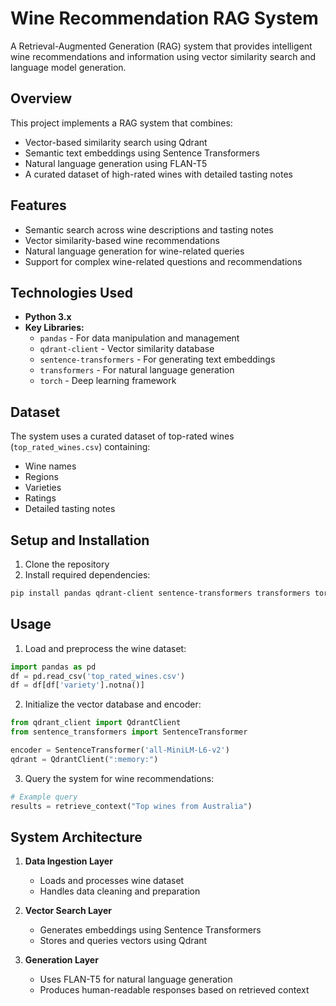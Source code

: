 # Wine Recommendation RAG System

A Retrieval-Augmented Generation (RAG) system that provides intelligent wine recommendations and information using vector similarity search and language model generation.

## Overview

This project implements a RAG system that combines:
- Vector-based similarity search using Qdrant
- Semantic text embeddings using Sentence Transformers
- Natural language generation using FLAN-T5
- A curated dataset of high-rated wines with detailed tasting notes

## Features

- Semantic search across wine descriptions and tasting notes
- Vector similarity-based wine recommendations
- Natural language generation for wine-related queries
- Support for complex wine-related questions and recommendations

## Technologies Used

- **Python 3.x**
- **Key Libraries:**
  - `pandas` - For data manipulation and management
  - `qdrant-client` - Vector similarity database
  - `sentence-transformers` - For generating text embeddings
  - `transformers` - For natural language generation
  - `torch` - Deep learning framework

## Dataset

The system uses a curated dataset of top-rated wines (`top_rated_wines.csv`) containing:
- Wine names
- Regions
- Varieties
- Ratings
- Detailed tasting notes

## Setup and Installation

1. Clone the repository
2. Install required dependencies:
```bash
pip install pandas qdrant-client sentence-transformers transformers torch
```

## Usage

1. Load and preprocess the wine dataset:
```python
import pandas as pd
df = pd.read_csv('top_rated_wines.csv')
df = df[df['variety'].notna()]
```

2. Initialize the vector database and encoder:
```python
from qdrant_client import QdrantClient
from sentence_transformers import SentenceTransformer

encoder = SentenceTransformer('all-MiniLM-L6-v2')
qdrant = QdrantClient(":memory:")
```

3. Query the system for wine recommendations:
```python
# Example query
results = retrieve_context("Top wines from Australia")
```

## System Architecture

1. **Data Ingestion Layer**
   - Loads and processes wine dataset
   - Handles data cleaning and preparation

2. **Vector Search Layer**
   - Generates embeddings using Sentence Transformers
   - Stores and queries vectors using Qdrant

3. **Generation Layer**
   - Uses FLAN-T5 for natural language generation
   - Produces human-readable responses based on retrieved context
